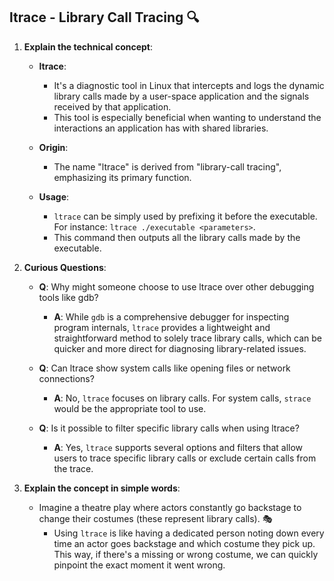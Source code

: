 **ltrace - Library Call Tracing** 🔍
---

1. **Explain the technical concept**:

   - **ltrace**: 
     - It's a diagnostic tool in Linux that intercepts and logs the dynamic library calls made by a user-space application and the signals received by that application.
     - This tool is especially beneficial when wanting to understand the interactions an application has with shared libraries.
   
   - **Origin**:
     - The name "ltrace" is derived from "library-call tracing", emphasizing its primary function.

   - **Usage**:
     - `ltrace` can be simply used by prefixing it before the executable. For instance: `ltrace ./executable <parameters>`.
     - This command then outputs all the library calls made by the executable. 

2. **Curious Questions**:

   - **Q**: Why might someone choose to use ltrace over other debugging tools like gdb?
     - **A**: While `gdb` is a comprehensive debugger for inspecting program internals, `ltrace` provides a lightweight and straightforward method to solely trace library calls, which can be quicker and more direct for diagnosing library-related issues.
   
   - **Q**: Can ltrace show system calls like opening files or network connections?
     - **A**: No, `ltrace` focuses on library calls. For system calls, `strace` would be the appropriate tool to use.
   
   - **Q**: Is it possible to filter specific library calls when using ltrace?
     - **A**: Yes, `ltrace` supports several options and filters that allow users to trace specific library calls or exclude certain calls from the trace.

3. **Explain the concept in simple words**:
   
   - Imagine a theatre play where actors constantly go backstage to change their costumes (these represent library calls). 🎭
     - Using `ltrace` is like having a dedicated person noting down every time an actor goes backstage and which costume they pick up. This way, if there's a missing or wrong costume, we can quickly pinpoint the exact moment it went wrong.

